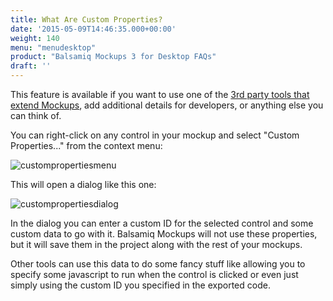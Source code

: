 ```yaml
---
title: What Are Custom Properties?
date: '2015-05-09T14:46:35.000+00:00'
weight: 140
menu: "menudesktop"
product: "Balsamiq Mockups 3 for Desktop FAQs"
draft: ''
---
```

This feature is available if you want to use one of the [3rd party tools that extend Mockups](/resources/extensions/), add additional details for developers, or anything else you can think of.

You can right-click on any control in your mockup and select "Custom Properties..." from the context menu:

![custompropertiesmenu](https://media.balsamiq.com/img/support/docs/m4d/b3/custompropertiesmenu.png)

This will open a dialog like this one:

![custompropertiesdialog](https://media.balsamiq.com/img/support/docs/m4d/b3/custompropertiesdialog.png)

In the dialog you can enter a custom ID for the selected control and some custom data to go with it. Balsamiq Mockups will not use these properties, but it will save them in the project along with the rest of your mockups.

Other tools can use this data to do some fancy stuff like allowing you to specify some javascript to run when the control is clicked or even just simply using the custom ID you specified in the exported code.
